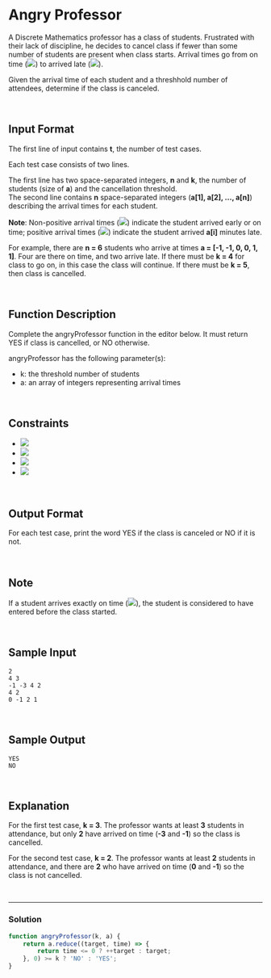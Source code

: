 # Angry Professor
  
A Discrete Mathematics professor has a class of students. Frustrated with their lack of discipline, he decides to cancel class if fewer than some number of students are present when class starts. Arrival times go from on time (![](https://latex.codecogs.com/gif.latex?arrivalTime\leq&space;0)) to arrived late (![](https://latex.codecogs.com/gif.latex?arrivalTime>&space;0)).

Given the arrival time of each student and a threshhold number of attendees, determine if the class is canceled.

<br/>

## Input Format

The first line of input contains **t**, the number of test cases.

Each test case consists of two lines.

The first line has two space-separated integers, **n** and **k**, the number of students (size of **a**) and the cancellation threshold.  
The second line contains **n** space-separated integers (**a[1], a[2], ..., a[n]**) describing the arrival times for each student.

**Note**: Non-positive arrival times (**![](https://latex.codecogs.com/gif.latex?a[i]\leq&space;0)**) indicate the student arrived early or on time; positive arrival times (![](https://latex.codecogs.com/gif.latex?a[i]>&space;0)) indicate the student arrived **a[i]** minutes late.

For example, there are **n = 6** students who arrive at times **a = [-1, -1, 0, 0, 1, 1]**. Four are there on time, and two arrive late. If there must be **k = 4** for class to go on, in this case the class will continue. If there must be **k = 5**, then class is cancelled.

<br/>

## Function Description

Complete the angryProfessor function in the editor below. It must return YES if class is cancelled, or NO otherwise.

angryProfessor has the following parameter(s):

- k: the threshold number of students
- a: an array of integers representing arrival times

<br/>

## Constraints

- ![](https://latex.codecogs.com/gif.latex?1\leq&space;t\leq&space;10)
- ![](https://latex.codecogs.com/gif.latex?1\leq&space;n\leq&space;1000)
- ![](https://latex.codecogs.com/gif.latex?1\leq&space;k\leq&space;n)
- ![](https://latex.codecogs.com/gif.latex?-100\leq&space;a[i]\leq&space;100,&space;where&space;i\in&space;[1,&space;...n])

<br/>

## Output Format

For each test case, print the word YES if the class is canceled or NO if it is not.

<br/>

## Note 
If a student arrives exactly on time (![](https://latex.codecogs.com/gif.latex?a_{i}&space;=&space;0)), the student is considered to have entered before the class started.

<br/>

## Sample Input
```
2
4 3
-1 -3 4 2
4 2
0 -1 2 1
```

<br/>

## Sample Output
```
YES
NO
```

<br/>

## Explanation

For the first test case, **k = 3**. The professor wants at least **3** students in attendance, but only **2** have arrived on time (**-3** and **-1**) so the class is cancelled.

For the second test case, **k = 2**. The professor wants at least **2** students in attendance, and there are **2** who have arrived on time (**0** and **-1**) so the class is not cancelled.

<br/>

---

### Solution

```javascript
function angryProfessor(k, a) {
    return a.reduce((target, time) => { 
        return time <= 0 ? ++target : target;
    }, 0) >= k ? 'NO' : 'YES';
}
```